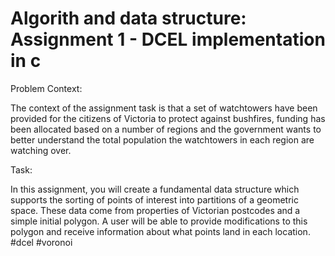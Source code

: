 # Algorith and data structure: Assignment 1 - DCEL implementation in c

Problem Context:

The context of the assignment task is that a set of watchtowers have been provided for the citizens of Victoria to protect against bushfires, funding has been allocated based on a number of regions and the government wants to better understand the total population the watchtowers in each region are watching over.

Task:

In this assignment, you will create a fundamental data structure which supports the sorting of points of interest into partitions of a geometric space. These data come from properties of Victorian postcodes and a simple initial polygon. A user will be able to provide modifications to this polygon and receive information about what points land in each location.
#dcel #voronoi
